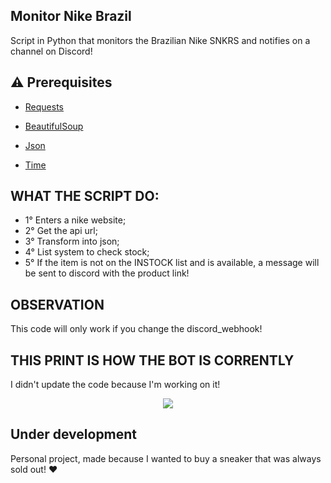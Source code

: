## Monitor Nike Brazil
Script in Python that monitors the Brazilian Nike SNKRS and notifies on a channel on Discord!

## :warning: Prerequisites

- [Requests](https://docs.python-requests.org/en/latest/index.html)

- [BeautifulSoup](https://beautiful-soup-4.readthedocs.io/en/latest/)

- [Json](https://docs.python.org/3/library/json.html)

- [Time](https://docs.python.org/3/library/time.html)

## WHAT THE SCRIPT DO:
- 1° Enters a nike website;
- 2° Get the api url;
- 3° Transform into json;
- 4° List system to check stock;
- 5° If the item is not on the INSTOCK list and is available, a message will be sent to discord with the product link!

## OBSERVATION

This code will only work if you change the discord_webhook!

## THIS PRINT IS HOW THE BOT IS CORRENTLY
I didn't update the code because I'm working on it!

<p align="center">
    <img src="https://github.com/iagoapiai/Monitor-Nike-BR/assets/116030785/015f14c0-aa75-43e7-b3d0-1a297a856b91">
</p>

## Under development

Personal project, made because I wanted to buy a sneaker that was always sold out! ❤️
